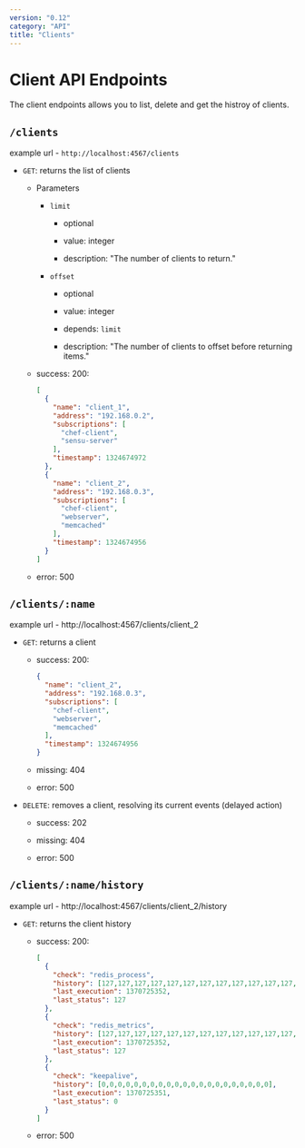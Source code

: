 ```yaml
---
version: "0.12"
category: "API"
title: "Clients"
---
```


# Client API Endpoints

The client endpoints allows you to list, delete and get the histroy of clients.

## `/clients`

example url - `http://localhost:4567/clients`

* `GET`: returns the list of clients

  - Parameters

    - `limit`

      - optional

      - value: integer

      - description: "The number of clients to return."

    - `offset`

      - optional

      - value: integer

      - depends: `limit`

      - description: "The number of clients to offset before returning items."

  - success: 200:

    ~~~ json
    [
      {
        "name": "client_1",
        "address": "192.168.0.2",
        "subscriptions": [
          "chef-client",
          "sensu-server"
        ],
        "timestamp": 1324674972
      },
      {
        "name": "client_2",
        "address": "192.168.0.3",
        "subscriptions": [
          "chef-client",
          "webserver",
          "memcached"
        ],
        "timestamp": 1324674956
      }
    ]
    ~~~

  - error: 500

## `/clients/:name`

example url - http://localhost:4567/clients/client_2

* `GET`: returns a client

  - success: 200:

    ~~~ json
    {
      "name": "client_2",
      "address": "192.168.0.3",
      "subscriptions": [
        "chef-client",
        "webserver",
        "memcached"
      ],
      "timestamp": 1324674956
    }
    ~~~

  - missing: 404

  - error: 500

* `DELETE`: removes a client, resolving its current events (delayed action)

  - success: 202

  - missing: 404

  - error: 500

## `/clients/:name/history`

example url - http://localhost:4567/clients/client_2/history

* `GET`: returns the client history

  - success: 200:

    ~~~ json
    [
      {
        "check": "redis_process",
        "history": [127,127,127,127,127,127,127,127,127,127,127,127,127,127,127,127,127,127,127,127,127],
        "last_execution": 1370725352,
        "last_status": 127
      },
      {
        "check": "redis_metrics",
        "history": [127,127,127,127,127,127,127,127,127,127,127,127,127,127,127,127,127,127,127,127,127],
        "last_execution": 1370725352,
        "last_status": 127
      },
      {
        "check": "keepalive",
        "history": [0,0,0,0,0,0,0,0,0,0,0,0,0,0,0,0,0,0,0,0,0],
        "last_execution": 1370725351,
        "last_status": 0
      }
    ]
    ~~~

  - error: 500
